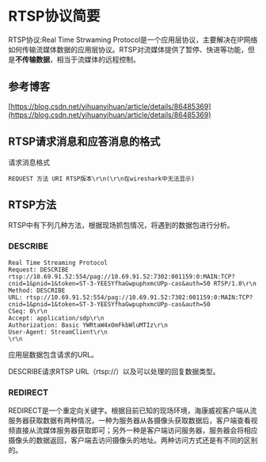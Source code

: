 # RTSP协议简要

RTSP协议:Real Time Strwaming Protocol是一个应用层协议，主要解决在IP网络如何传输流媒体数据的应用层协议。RTSP对流媒体提供了暂停、快进等功能，但是**不传输数据**，相当于流媒体的远程控制。

## 参考博客
[https://blog.csdn.net/yihuanyihuan/article/details/86485369](https://blog.csdn.net/yihuanyihuan/article/details/86485369)

## RTSP请求消息和应答消息的格式
请求消息格式

	REQUEST 方法 URI RTSP版本\r\n(\r\n在wireshark中无法显示)
	

## RTSP方法
RTSP中有下列几种方法，根据现场抓包情况，将遇到的数据包进行分析。

### DESCRIBE

	Real Time Streaming Protocol
    Request: DESCRIBE rtsp://10.69.91.52:554/pag://10.69.91.52:7302:001159:0:MAIN:TCP?cnid=1&pnid=1&token=ST-3-YEESYfhaGwpuphxmcUPp-cas&auth=50 RTSP/1.0\r\n
    Method: DESCRIBE
    URL: rtsp://10.69.91.52:554/pag://10.69.91.52:7302:001159:0:MAIN:TCP?cnid=1&pnid=1&token=ST-3-YEESYfhaGwpuphxmcUPp-cas&auth=50
    CSeq: 0\r\n
    Accept: application/sdp\r\n
    Authorization: Basic YWRtaW4xOmFkbWluMTIz\r\n
    User-Agent: StreamClient\r\n
    \r\n


应用层数据包含请求的URL。

DESCRIBE请求RTSP URL（rtsp://）以及可以处理的回复数据类型。

### REDIRECT
REDIRECT是一个重定向关键字。根据目前已知的现场环境，海康威视客户端从流服务器获取数据有两种情况，一种为服务器从各摄像头获取数据后，客户端查看视频直接从流媒体服务器获取即可；另外一种是客户端访问服务器，服务器会将相应摄像头的数据返回，客户端去访问摄像头的地址。两种访问方式还是有不同的区别的。
